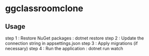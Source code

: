 # ggclassroomclone

## Usage

step 1 : Restore NuGet packages : dotnet restore
step 2 : Update the connection string in appsettings.json
step 3 : Apply migrations (if necessary)
step 4 : Run the application : dotnet run watch
